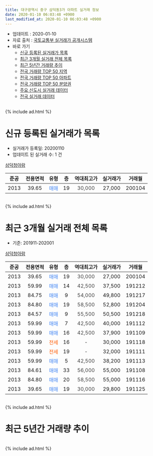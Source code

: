 ```yaml
---
title: 대구광역시 중구 삼덕동3가 아파트 실거래 정보
date: 2020-01-10 06:03:48 +0900
last_modified_at: 2020-01-10 06:03:48 +0900
---
```


* 업데이트 : 2020-01-10
* 자료 출처 : [국토교통부 실거래가 공개시스템](http://rt.molit.go.kr)
* 바로 가기
    * [신규 등록된 실거래가 목록](#신규-등록된-실거래가-목록)
    * [최근 3개월 실거래 전체 목록](#최근-3개월-실거래-전체-목록)
    * [최근 5년간 거래량 추이](#최근-5년간-거래량-추이)
    * [전국 거래량 TOP 50 지역](https://inasie.github.io/apt-trade-info/최근-3개월-전국에서-가장-거래가-많이-발생한-지역)
    * [전국 거래량 TOP 50 아파트](https://inasie.github.io/apt-trade-info/최근-3개월-전국에서-가장-거래가-많이-발생한-아파트)
    * [전국 거래량 TOP 50 분양권](https://inasie.github.io/apt-trade-info/최근-3개월-전국에서-가장-거래가-많이-발생한-분양권)
    * [주요 신도시 실거래 데이터](https://inasie.github.io/apt-trade-info/주요-신도시)
    * [전국 실거래 데이터](https://inasie.github.io/apt-trade-info/전국)
<br>
{% include ad.html %}
<br>

# 신규 등록된 실거래가 목록
* 실거래가 등록일: 20200110
* 업데이트 된 실거래 수: 1 건


[삼덕청아람](https://search.naver.com/search.naver?query=%EB%8C%80%EA%B5%AC%EA%B4%91%EC%97%AD%EC%8B%9C+%EC%A4%91%EA%B5%AC+%EC%82%BC%EB%8D%95%EB%8F%993%EA%B0%80+%EC%82%BC%EB%8D%95%EC%B2%AD%EC%95%84%EB%9E%8C)

|준공|전용면적|유형|층|역대최고가|실거래가|거래월|
|:---:|:---:|:---:|:---:|:---:|:---:|:---:|
|2013|39.65|<span style="color:#4285f3">매매</span>|19|<span style="color:#444444">30,000</span>|27,000|200104|


<br>
{% include ad.html %}
<br>

# 최근 3개월 실거래 전체 목록
* 기준: 201911-202001


[삼덕청아람](https://search.naver.com/search.naver?query=%EB%8C%80%EA%B5%AC%EA%B4%91%EC%97%AD%EC%8B%9C+%EC%A4%91%EA%B5%AC+%EC%82%BC%EB%8D%95%EB%8F%993%EA%B0%80+%EC%82%BC%EB%8D%95%EC%B2%AD%EC%95%84%EB%9E%8C)

|준공|전용면적|유형|층|역대최고가|실거래가|거래월|
|:---:|:---:|:---:|:---:|:---:|:---:|:---:|
|2013|39.65|<span style="color:#4285f3">매매</span>|19|<span style="color:#444444">30,000</span>|27,000|200104|
|2013|59.99|<span style="color:#4285f3">매매</span>|14|<span style="color:#444444">42,500</span>|37,500|191212|
|2013|84.75|<span style="color:#4285f3">매매</span>|9|<span style="color:#444444">54,000</span>|49,800|191217|
|2013|84.80|<span style="color:#4285f3">매매</span>|19|<span style="color:#444444">58,500</span>|52,800|191204|
|2013|84.57|<span style="color:#4285f3">매매</span>|9|<span style="color:#444444">55,500</span>|50,500|191218|
|2013|59.99|<span style="color:#4285f3">매매</span>|7|<span style="color:#444444">42,500</span>|40,000|191112|
|2013|59.99|<span style="color:#4285f3">매매</span>|16|<span style="color:#444444">42,500</span>|37,900|191109|
|2013|59.99|<span style="color:#ff5a00">전세</span>|16|<span style="color:#444444">-</span>|30,000|191118|
|2013|59.99|<span style="color:#ff5a00">전세</span>|19|<span style="color:#444444">-</span>|32,000|191111|
|2013|59.99|<span style="color:#4285f3">매매</span>|5|<span style="color:#444444">42,500</span>|38,200|191113|
|2013|84.61|<span style="color:#4285f3">매매</span>|33|<span style="color:#444444">56,000</span>|55,000|191108|
|2013|84.80|<span style="color:#4285f3">매매</span>|20|<span style="color:#444444">58,500</span>|55,000|191116|
|2013|39.65|<span style="color:#4285f3">매매</span>|19|<span style="color:#444444">30,000</span>|29,800|191125|


<br>
{% include ad.html %}
<br>

# 최근 5년간 거래량 추이


<div style="width:100%;">
    <canvas id="deal_progress" height="200"></canvas>
</div>

<script>
new Chart(document.getElementById("deal_progress"), {
    type: 'line',
    data: {
        labels: ['201501','201502','201503','201504','201505','201506','201507','201508','201509','201510','201511','201512','201601','201602','201603','201604','201605','201606','201607','201608','201609','201610','201611','201612','201701','201702','201703','201704','201705','201706','201707','201708','201709','201710','201711','201712','201801','201802','201803','201804','201805','201806','201807','201808','201809','201810','201811','201812','201901','201902','201903','201904','201905','201906','201907','201908','201909','201910','201911','201912','202001'],
        datasets: [{
            label: '매매',
            pointRadius: 1,
            data: [3, 3, 6, 5, 5, 3, 4, 2, 2, 0, 0, 1, 0, 1, 5, 4, 1, 3, 2, 1, 3, 1, 5, 1, 1, 4, 2, 3, 4, 2, 3, 2, 3, 4, 6, 6, 9, 15, 7, 1, 5, 6, 3, 8, 6, 4, 5, 3, 2, 5, 5, 8, 3, 5, 2, 6, 5, 8, 6, 4, 1],
            borderColor: "rgba(255, 201, 14, 1)",
            backgroundColor: "rgba(255, 201, 14, 0.5)",
            fill: false,
            lineTension: 0
        },{
            label: '전월세',
            pointRadius: 1,
            data: [0, 4, 1, 4, 2, 1, 6, 2, 2, 1, 2, 1, 5, 8, 6, 4, 7, 3, 4, 2, 1, 1, 2, 3, 3, 2, 2, 3, 5, 2, 4, 2, 2, 2, 5, 2, 4, 5, 5, 4, 6, 5, 6, 5, 7, 4, 3, 8, 10, 7, 6, 3, 4, 7, 5, 4, 2, 0, 2, 0, 0],
            borderColor: "rgba(0, 141, 185, 1)",
            backgroundColor: "rgba(0, 141, 185, 0.5)",
            fill: false,
            lineTension: 0
        }
        ]
    },
    options: {
        responsive: true,
        title: {
            display: false
        },
        tooltips: {
            mode: 'index',
            intersect: false
        },
        hover: {
            mode: 'nearest',
            intersect: true
        },
        scales: {
            xAxes: [{
                display: true,
                scaleLabel: {
                    display: true,
                    labelString: '년/월'
                }
            }],
            yAxes: [{
                display: true,
                ticks: {
                    suggestedMin: 0,
                },
                scaleLabel: {
                    display: true,
                    labelString: '실거래 수'
                }
            }]
        }
    }
});

</script>


<br>
{% include ad.html %}
<br>


